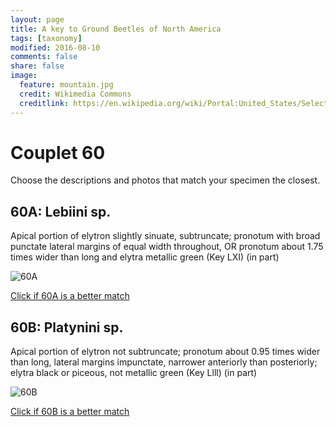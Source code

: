 ```yaml
---
layout: page
title: A key to Ground Beetles of North America
tags: [taxonomy]
modified: 2016-08-10
comments: false
share: false
image:
  feature: mountain.jpg
  credit: Wikimedia Commons
  creditlink: https://en.wikipedia.org/wiki/Portal:United_States/Selected_panorama#/media/File:Mount_Ellinor,_Mount_Washington_Panorama.jpg
---
```


# Couplet 60


Choose the descriptions and photos that match your specimen the closest. 

## 60A: Lebiini sp. 

Apical portion of elytron slightly sinuate, subtruncate; pronotum with broad punctate lateral margins of equal width throughout, OR pronotum about 1.75 times wider than long and elytra metallic green (Key LXI) (in part)

![60A](//klevan.github.io/images/keyfigs/Key1_60_60A.png)

[Click if 60A is a better match](https://en.wikipedia.org/wiki/Lebiini)


## 60B: Platynini sp. 

Apical portion of elytron not subtruncate; pronotum about 0.95 times wider than long, lateral margins impunctate, narrower anteriorly than posteriorly; elytra black or piceous, not metallic green (Key Llll) (in part)

![60B](//klevan.github.io/images/keyfigs/Key1_60_60B.png)

[Click if 60B is a better match](https://en.wikipedia.org/wiki/Platynini)

